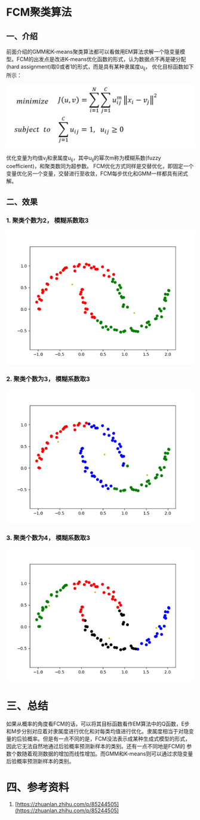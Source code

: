 # FCM聚类算法
## 一、介绍
前面介绍的GMM和K-means聚类算法都可以看做用EM算法求解一个隐变量模型。FCM的出发点是改进K-means优化函数的形式，认为数据点不再是硬分配(hard assignment)取0或者1的形式，而是具有某种隶属度u<sub>ij</sub>，
优化目标函数如下所示：

![FCM loss function](../resources/FCM/FCM_loss_function.jpg)

优化变量为均值v<sub>j</sub>和隶属度u<sub>ij</sub>，其中u<sub>ij</sub>的幂次m称为模糊系数(fuzzy coefficient)，和聚类数同为超参数。
FCM优化方式同样是交替优化，即固定一个变量优化另一个变量，交替进行至收敛，FCM每步优化和GMM一样都具有闭式解。

## 二、效果
### 1. 聚类个数为2， 模糊系数取3

![FCM_2.png](../result/FCM/FCM_2.png)

### 2. 聚类个数为3， 模糊系数取3

![FCM_3.png](../result/FCM/FCM_3.png)

### 3. 聚类个数为4， 模糊系数取3

![FCM_4.png](../result/FCM/FCM_4.png)

# 三、总结
如果从概率的角度看FCM的话，可以将其目标函数看作EM算法中的Q函数，E步和M步分别对应着对隶属度进行优化和对每类均值进行优化。隶属度相当于对隐变量的后验概率。但是有一点不同的是，FCM没法表示成某种生成式模型的形式，因此它无法自然地通过后验概率预测新样本的类别。还有一点不同地是FCM的
参数个数随着观测数据的增加而线性增加。而GMM和K-means则可以通过求隐变量后验概率预测新样本的类别。

# 四、参考资料
1. [https://zhuanlan.zhihu.com/p/85244505](https://zhuanlan.zhihu.com/p/85244505)

